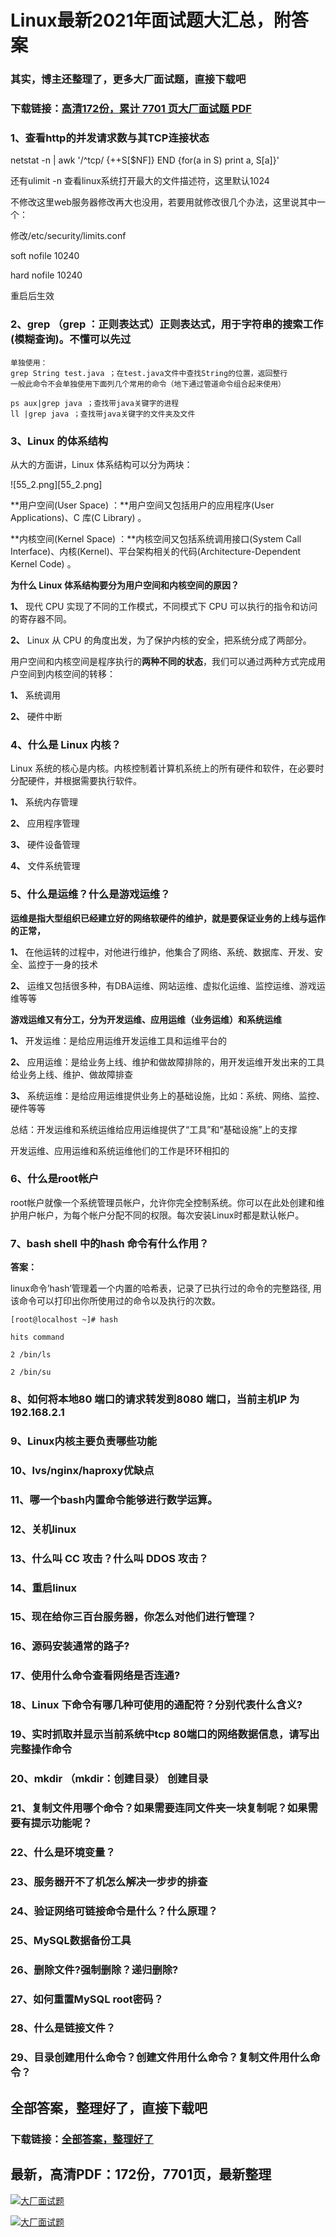 # Linux最新2021年面试题大汇总，附答案

### 其实，博主还整理了，更多大厂面试题，直接下载吧

### 下载链接：[高清172份，累计 7701 页大厂面试题  PDF](https://github.com/souyunku/DevBooks/blob/master/docs/index.md)



### 1、查看http的并发请求数与其TCP连接状态

netstat -n | awk '/^tcp/ {++S[$NF]} END {for(a in S) print a, S[a]}'

还有ulimit -n 查看linux系统打开最大的文件描述符，这里默认1024

不修改这里web服务器修改再大也没用，若要用就修改很几个办法，这里说其中一个：

修改/etc/security/limits.conf

soft nofile 10240

hard nofile 10240

重启后生效


### 2、grep （grep ：正则表达式）正则表达式，用于字符串的搜索工作(模糊查询)。不懂可以先过

```
单独使用：
grep String test.java ；在test.java文件中查找String的位置，返回整行
一般此命令不会单独使用下面列几个常用的命令（地下通过管道命令组合起来使用）

ps aux|grep java ；查找带java关键字的进程
ll |grep java ；查找带java关键字的文件夹及文件
```


### 3、Linux 的体系结构

从大的方面讲，Linux 体系结构可以分为两块：

![55_2.png][55_2.png]

**用户空间(User Space) ：**用户空间又包括用户的应用程序(User Applications)、C 库(C Library) 。

**内核空间(Kernel Space) ：**内核空间又包括系统调用接口(System Call Interface)、内核(Kernel)、平台架构相关的代码(Architecture-Dependent Kernel Code) 。

**为什么 Linux 体系结构要分为用户空间和内核空间的原因？**

**1、** 现代 CPU 实现了不同的工作模式，不同模式下 CPU 可以执行的指令和访问的寄存器不同。

**2、** Linux 从 CPU 的角度出发，为了保护内核的安全，把系统分成了两部分。

用户空间和内核空间是程序执行的**两种不同的状态**，我们可以通过两种方式完成用户空间到内核空间的转移：

**1、** 系统调用

**2、** 硬件中断


### 4、什么是 Linux 内核？

Linux 系统的核心是内核。内核控制着计算机系统上的所有硬件和软件，在必要时分配硬件，并根据需要执行软件。

**1、** 系统内存管理

**2、** 应用程序管理

**3、** 硬件设备管理

**4、** 文件系统管理


### 5、什么是运维？什么是游戏运维？

**运维是指大型组织已经建立好的网络软硬件的维护，就是要保证业务的上线与运作的正常，**

**1、** 在他运转的过程中，对他进行维护，他集合了网络、系统、数据库、开发、安全、监控于一身的技术

**2、** 运维又包括很多种，有DBA运维、网站运维、虚拟化运维、监控运维、游戏运维等等

**游戏运维又有分工，分为开发运维、应用运维（业务运维）和系统运维**

**1、** 开发运维：是给应用运维开发运维工具和运维平台的

**2、** 应用运维：是给业务上线、维护和做故障排除的，用开发运维开发出来的工具给业务上线、维护、做故障排查

**3、** 系统运维：是给应用运维提供业务上的基础设施，比如：系统、网络、监控、硬件等等

总结：开发运维和系统运维给应用运维提供了“工具”和“基础设施”上的支撑

开发运维、应用运维和系统运维他们的工作是环环相扣的


### 6、什么是root帐户

root帐户就像一个系统管理员帐户，允许你完全控制系统。你可以在此处创建和维护用户帐户，为每个帐户分配不同的权限。每次安装Linux时都是默认帐户。


### 7、bash shell 中的hash 命令有什么作用？

**答案：**

linux命令’hash’管理着一个内置的哈希表，记录了已执行过的命令的完整路径, 用该命令可以打印出你所使用过的命令以及执行的次数。

```
[root@localhost ~]# hash

hits command

2 /bin/ls

2 /bin/su
```


### 8、如何将本地80 端口的请求转发到8080 端口，当前主机IP 为192.168.2.1
### 9、Linux内核主要负责哪些功能
### 10、lvs/nginx/haproxy优缺点
### 11、哪一个bash内置命令能够进行数学运算。
### 12、关机linux
### 13、什么叫 CC 攻击？什么叫 DDOS 攻击？
### 14、重启linux
### 15、现在给你三百台服务器，你怎么对他们进行管理？
### 16、源码安装通常的路子?
### 17、使用什么命令查看网络是否连通?
### 18、Linux 下命令有哪几种可使用的通配符？分别代表什么含义?
### 19、实时抓取并显示当前系统中tcp 80端口的网络数据信息，请写出完整操作命令
### 20、mkdir （mkdir：创建目录） 创建目录
### 21、复制文件用哪个命令？如果需要连同文件夹一块复制呢？如果需要有提示功能呢？
### 22、什么是环境变量？
### 23、服务器开不了机怎么解决一步步的排查
### 24、验证网络可链接命令是什么？什么原理？
### 25、MySQL数据备份工具
### 26、删除文件?强制删除？递归删除?
### 27、如何重置MySQL root密码？
### 28、什么是链接文件？
### 29、目录创建用什么命令？创建文件用什么命令？复制文件用什么命令？




## 全部答案，整理好了，直接下载吧

### 下载链接：[全部答案，整理好了](https://www.souyunku.com/wp-content/uploads/weixin/githup-weixin-2.png)




## 最新，高清PDF：172份，7701页，最新整理

[![大厂面试题](https://www.souyunku.com/wp-content/uploads/weixin/mst.png "架构师专栏")](https://www.souyunku.com/wp-content/uploads/weixin/githup-weixin.png "架构师专栏")

[![大厂面试题](https://www.souyunku.com/wp-content/uploads/weixin/githup-weixin.png "架构师专栏")](https://www.souyunku.com/wp-content/uploads/weixin/githup-weixin.png "架构师专栏")

